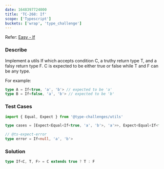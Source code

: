 ```yaml
---
date: 1648397724000
title: 'TC-268: If'
scope: ['Typescript']
buckets: ['wrap', 'type_challenge']
---
```


Refer: [Easy - If](https://github.com/type-challenges/type-challenges/blob/master/questions/268-easy-if/README.md)

### Describe

Implement a utils If which accepts condition C, a truthy return type T, and a falsy return type F. C is expected to be either true or false while T and F can be any type.

For example:

```typescript
type A = If<true, 'a', 'b'> // expected to be 'a'
type B = If<false, 'a', 'b'> // expected to be 'b'
```

### Test Cases

```typescript
import { Equal, Expect } from '@type-challenges/utils'

type cases = [Expect<Equal<If<true, 'a', 'b'>, 'a'>>, Expect<Equal<If<false, 'a', 2>, 2>>]

// @ts-expect-error
type error = If<null, 'a', 'b'>
```

### Solution

```typescript
type If<C, T, F> = C extends true ? T : F
```

